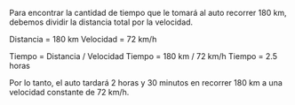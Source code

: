 Para encontrar la cantidad de tiempo que le tomará al auto recorrer 180 km, debemos dividir la distancia total por la velocidad.

Distancia = 180 km
Velocidad = 72 km/h

Tiempo = Distancia / Velocidad
Tiempo = 180 km / 72 km/h
Tiempo = 2.5 horas

Por lo tanto, el auto tardará 2 horas y 30 minutos en recorrer 180 km a una velocidad constante de 72 km/h.

